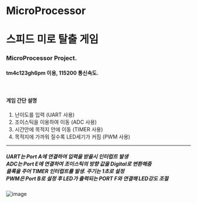 # MicroProcessor
<h1>스피드 미로 탈출 게임</h2>
<h3>MicroProcessor Project.</h3>
<h4><b>tm4c123gh6pm</b> 이용, 115200 통신속도.</h4>
<br>
<h4>게임 간단 설명 </h4>
<ol>
    <li>난이도를 입력 (UART 사용)</li>
    <li>조이스틱을 이용하여 이동 (ADC 사용)</li>
    <li>시간안에 목적지 안에 이동 (TIMER 사용)</li>
    <li>목적지에 가까워 질수록 LED세기가 커짐 (PWM 사용)</li>
</ol><hr />
<h5>
    UART는 Port A에 연결하여 입력을 받을시 인터럽트 발생<br />
    ADC는 Port E에 연결하여 조이스틱의 방향 값을 Digital로 변환해줌<br />
    클록을 주어 TIMER 인터럽트를 발생. 주기는 1초로 설정<br />
    PWM은 Port B로 설정 후 LED가 출력되는 PORT F와 연결해 LED강도 조절
</h5>

![image](https://user-images.githubusercontent.com/66102708/147399953-e09ec88c-38b2-45b6-895c-8e8b4e784c34.png)

